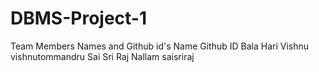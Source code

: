 # DBMS-Project-1
Team Members Names and Github id's
     Name                 Github ID
Bala Hari Vishnu        vishnutommandru
Sai Sri Raj Nallam         saisriraj
